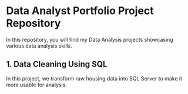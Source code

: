 # Data Analyst Portfolio Project Repository
In this repository, you will find my Data Analysis projects showcasing various data analysis skills.

## 1. Data Cleaning Using SQL
In this project, we transform raw housing data into SQL Server to make it more usable for analysis.
